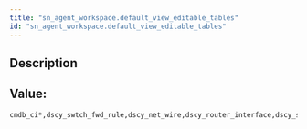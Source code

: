 ```yaml
---
title: "sn_agent_workspace.default_view_editable_tables"
id: "sn_agent_workspace.default_view_editable_tables"
---
```

## Description



## Value: 
```
cmdb_ci*,dscy_swtch_fwd_rule,dscy_net_wire,dscy_router_interface,dscy_swtch_partition,dscy_route_interface,dscy_net_base,dscy_route_next_hop,dscy_switchport,service_offering
```
